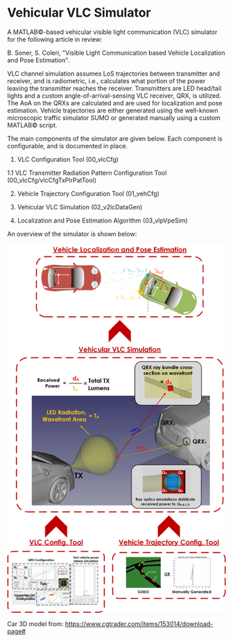 # Vehicular VLC Simulator

A MATLAB©-based vehicular visible light communication (VLC) simulator for the following article in review:

B. Soner, S. Coleri, "Visible Light Communication based Vehicle Localization and Pose Estimation".

VLC channel simulation assumes LoS trajectories between transmitter and receiver, and is radiometric, i.e., calculates what portion of the power leaving the transmitter reaches the receiver. 
Transmitters are LED head/tail lights and a custom angle-of-arrival-sensing VLC receiver, QRX, is utilized. The AoA on the QRXs are calculated and are used for localization and pose estimation.
Vehicle trajectories are either generated using the well-known microscopic traffic simulator SUMO or generated manually using a custom MATLAB© script.

The main components of the simulator are given below. Each component is configurable, and is documented in place.
1. VLC Configuration Tool (00_vlcCfg)

1.1 VLC Transmitter Radiation Pattern Configuration Tool (00_vlcCfg/vlcCfgTxPlrPatTool)

2. Vehicle Trajectory Configuration Tool (01_vehCfg)

3. Vehicular VLC Simulation (02_v2lcDataGen)

4. Localization and Pose Estimation Algorithm (03_vlpVpeSim)

An overview of the simulator is shown below:

<img src="99_doc/simulator_overview_lowres.png" alt="Drawing"/>

Car 3D model from: https://www.cgtrader.com/items/153014/download-page#
